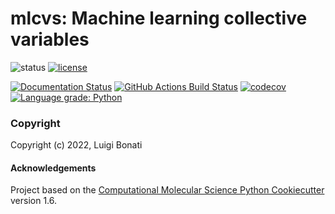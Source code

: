 mlcvs: Machine learning collective variables
==============================
[//]: # (Badges)
![status](https://img.shields.io/badge/status-development-orange)
[![license](https://img.shields.io/github/license/luigibonati/mlcvs)](https://github.com/luigibonati/mlcvs/blob/main/LICENSE)

[![Documentation Status](https://readthedocs.org/projects/mlcvs/badge/?version=latest)](https://mlcvs.readthedocs.io/en/latest/?badge=latest)
[![GitHub Actions Build Status](https://github.com/luigibonati/mlcvs/workflows/CI/badge.svg)](https://github.com/luigibonati/mlcvs/actions?query=workflow%3ACI)
[![codecov](https://codecov.io/gh/luigibonati/mlcvs/branch/main/graph/badge.svg?token=H01H68KNNG)](https://codecov.io/gh/luigibonati/mlcvs)
[![Language grade: Python](https://img.shields.io/lgtm/grade/python/g/luigibonati/mlcvs.svg?logo=lgtm&logoWidth=18)](https://lgtm.com/projects/g/luigibonati/mlcvs/context:python)

### Copyright

Copyright (c) 2022, Luigi Bonati

#### Acknowledgements
 
Project based on the 
[Computational Molecular Science Python Cookiecutter](https://github.com/molssi/cookiecutter-cms) version 1.6.
